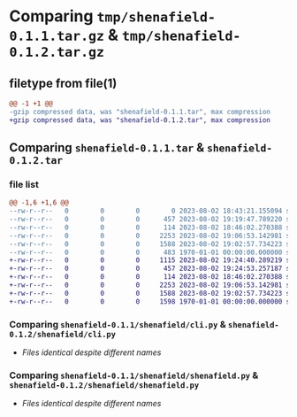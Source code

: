 # Comparing `tmp/shenafield-0.1.1.tar.gz` & `tmp/shenafield-0.1.2.tar.gz`

## filetype from file(1)

```diff
@@ -1 +1 @@
-gzip compressed data, was "shenafield-0.1.1.tar", max compression
+gzip compressed data, was "shenafield-0.1.2.tar", max compression
```

## Comparing `shenafield-0.1.1.tar` & `shenafield-0.1.2.tar`

### file list

```diff
@@ -1,6 +1,6 @@
--rw-r--r--   0        0        0        0 2023-08-02 18:43:21.155094 shenafield-0.1.1/README.md
--rw-r--r--   0        0        0      457 2023-08-02 19:19:47.789220 shenafield-0.1.1/pyproject.toml
--rw-r--r--   0        0        0      114 2023-08-02 18:46:02.270388 shenafield-0.1.1/shenafield/__init__.py
--rw-r--r--   0        0        0     2253 2023-08-02 19:06:53.142981 shenafield-0.1.1/shenafield/cli.py
--rw-r--r--   0        0        0     1588 2023-08-02 19:02:57.734223 shenafield-0.1.1/shenafield/shenafield.py
--rw-r--r--   0        0        0      483 1970-01-01 00:00:00.000000 shenafield-0.1.1/PKG-INFO
+-rw-r--r--   0        0        0     1115 2023-08-02 19:24:40.289219 shenafield-0.1.2/README.md
+-rw-r--r--   0        0        0      457 2023-08-02 19:24:53.257187 shenafield-0.1.2/pyproject.toml
+-rw-r--r--   0        0        0      114 2023-08-02 18:46:02.270388 shenafield-0.1.2/shenafield/__init__.py
+-rw-r--r--   0        0        0     2253 2023-08-02 19:06:53.142981 shenafield-0.1.2/shenafield/cli.py
+-rw-r--r--   0        0        0     1588 2023-08-02 19:02:57.734223 shenafield-0.1.2/shenafield/shenafield.py
+-rw-r--r--   0        0        0     1598 1970-01-01 00:00:00.000000 shenafield-0.1.2/PKG-INFO
```

### Comparing `shenafield-0.1.1/shenafield/cli.py` & `shenafield-0.1.2/shenafield/cli.py`

 * *Files identical despite different names*

### Comparing `shenafield-0.1.1/shenafield/shenafield.py` & `shenafield-0.1.2/shenafield/shenafield.py`

 * *Files identical despite different names*


